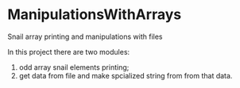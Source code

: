 # ManipulationsWithArrays
Snail array printing and manipulations with files

In this project there are two modules:
1) odd array snail elements printing;
2) get data from file and make spcialized string from from that data.
